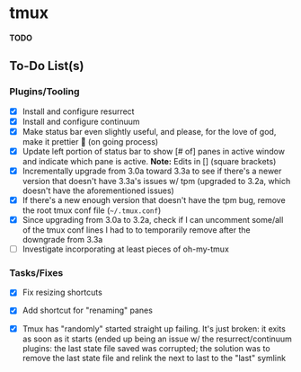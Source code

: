 # tmux

**TODO**

## To-Do List(s)

### Plugins/Tooling

- [x] Install and configure resurrect
- [x] Install and configure continuum
- [x] Make status bar even slightly useful, and please, for the love of god,
      make it prettier 🤬 (on going process)
- [x] Update left portion of status bar to show [# of] panes in active window
      and indicate which pane is active. **Note:** Edits in [] (square brackets)
- [x] Incrementally upgrade from 3.0a toward 3.3a to see if there's a newer
      version that doesn't have 3.3a's issues w/ tpm (upgraded to 3.2a, which
      doesn't have the aforementioned issues)
- [x] If there's a new enough version that doesn't have the tpm bug, remove
      the root tmux conf file (`~/.tmux.conf`)
- [x] Since upgrading from 3.0a to 3.2a, check if I can uncomment some/all of
      the tmux conf lines I had to to temporarily remove after the downgrade
      from 3.3a
- [ ] Investigate incorporating at least pieces of oh-my-tmux

### Tasks/Fixes

- [x] Fix resizing shortcuts
- [x] Add shortcut for "renaming" panes
- [x] Tmux has "randomly" started straight up failing. It's just broken: it 
      exits as soon as it starts (ended up being an issue w/ the resurrect/continuum
      plugins: the last state file saved was corrupted; the solution was to 
      remove the last state file and relink the next to last to the "last" symlink

